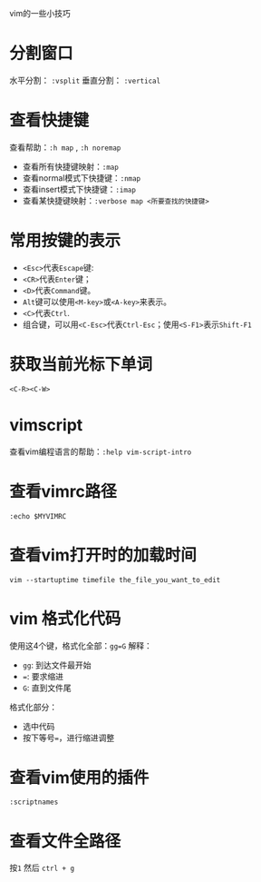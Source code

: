 vim的一些小技巧

# 分割窗口

水平分割： `:vsplit`
垂直分割： `:vertical`

# 查看快捷键

查看帮助：`:h map` , `:h noremap`

* 查看所有快捷键映射：`:map`
* 查看normal模式下快捷键：`:nmap`
* 查看insert模式下快捷键：`:imap`
* 查看某快捷键映射：`:verbose map <所要查找的快捷键>` 

# 常用按键的表示

* `<Esc>`代表`Escape`键:
* `<CR>`代表`Enter`键；
* `<D>`代表`Command`键。
* `Alt`键可以使用`<M-key>`或`<A-key>`来表示。
* `<C>`代表`Ctrl`.
* 组合键，可以用`<C-Esc>`代表`Ctrl-Esc`；使用`<S-F1>`表示`Shift-F1`

# 获取当前光标下单词

`<C-R><C-W>`

# vimscript

查看vim编程语言的帮助：`:help vim-script-intro`

# 查看vimrc路径

`:echo $MYVIMRC`

# 查看vim打开时的加载时间

`vim --startuptime timefile the_file_you_want_to_edit`

# vim 格式化代码

使用这4个键，格式化全部：`gg=G` 
解释：
* `gg`: 到达文件最开始 
* `=`: 要求缩进
* `G`: 直到文件尾 

格式化部分：
* 选中代码
* 按下等号`=`，进行缩进调整

# 查看vim使用的插件

`:scriptnames`

# 查看文件全路径

按`1` 然后 `ctrl + g`

